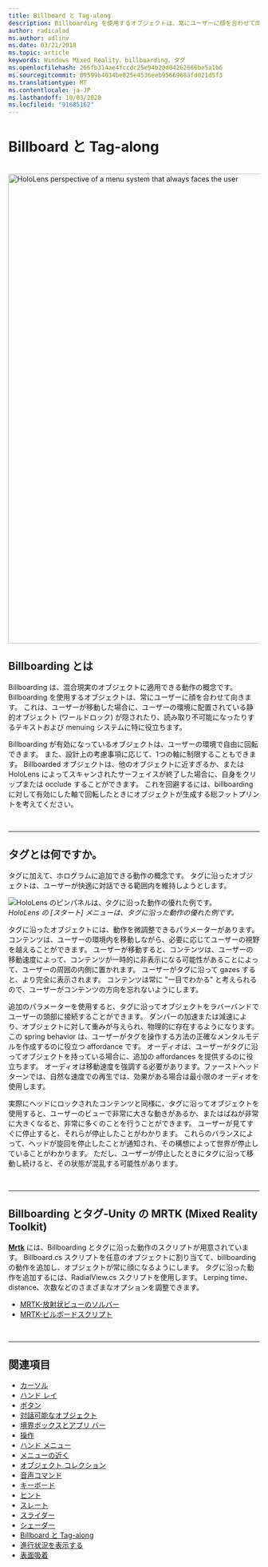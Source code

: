 ```yaml
---
title: Billboard と Tag-along
description: Billboarding を使用するオブジェクトは、常にユーザーに顔を合わせて向きます。
author: radicalad
ms.author: adlinv
ms.date: 03/21/2018
ms.topic: article
keywords: Windows Mixed Reality、billboarding、タグ
ms.openlocfilehash: 266fb314ae4fccdc25e94b20d04262666be5a1b6
ms.sourcegitcommit: 09599b4034be825e4536eeb9566968afd021d5f3
ms.translationtype: MT
ms.contentlocale: ja-JP
ms.lasthandoff: 10/03/2020
ms.locfileid: "91685162"
---
```

# <a name="billboarding-and-tag-along"></a>Billboard と Tag-along

<br>

<img src="images/MRTK_TagAlong.gif" alt="HoloLens perspective of a menu system that always faces the user" width="940px">
<br>

## <a name="what-is-billboarding"></a>Billboarding とは

Billboarding は、混合現実のオブジェクトに適用できる動作の概念です。 Billboarding を使用するオブジェクトは、常にユーザーに顔を合わせて向きます。 これは、ユーザーが移動した場合に、ユーザーの環境に配置されている静的オブジェクト (ワールドロック) が隠されたり、読み取り不可能になったりするテキストおよび menuing システムに特に役立ちます。

Billboarding が有効になっているオブジェクトは、ユーザーの環境で自由に回転できます。 また、設計上の考慮事項に応じて、1つの軸に制限することもできます。 Billboarded オブジェクトは、他のオブジェクトに近すぎるか、または HoloLens によってスキャンされたサーフェイスが終了した場合に、自身をクリップまたは occlude することができます。 これを回避するには、billboarding に対して有効にした軸で回転したときにオブジェクトが生成する総フットプリントを考えてください。

<br>

---
## <a name="what-is-a-tag-along"></a>タグとは何ですか。

タグに加えて、ホログラムに追加できる動作の概念です。 タグに沿ったオブジェクトは、ユーザーが快適に対話できる範囲内を維持しようとします。

![HoloLens のピンパネルは、タグに沿った動作の優れた例です。](images/tagalong-1000px.jpg)<br>
*HoloLens の [スタート] メニューは、タグに沿った動作の優れた例です。*

タグに沿ったオブジェクトには、動作を微調整できるパラメーターがあります。 コンテンツは、ユーザーの環境内を移動しながら、必要に応じてユーザーの視野を越えることができます。 ユーザーが移動すると、コンテンツは、ユーザーの移動速度によって、コンテンツが一時的に非表示になる可能性があることによって、ユーザーの周囲の内側に置かれます。 ユーザーがタグに沿って gazes すると、より完全に表示されます。 コンテンツは常に "一目でわかる" と考えられるので、ユーザーがコンテンツの方向を忘れないようにします。

追加のパラメーターを使用すると、タグに沿ってオブジェクトをラバーバンドでユーザーの頭部に接続することができます。 ダンパーの加速または減速により、オブジェクトに対して重みが与えられ、物理的に存在するようになります。 この spring behavior は、ユーザーがタグを操作する方法の正確なメンタルモデルを作成するのに役立つ affordance です。 オーディオは、ユーザーがタグに沿ってオブジェクトを持っている場合に、追加の affordances を提供するのに役立ちます。 オーディオは移動速度を強調する必要があります。ファーストヘッドターンでは、自然な速度での再生では、効果がある場合は最小限のオーディオを使用します。

実際にヘッドにロックされたコンテンツと同様に、タグに沿ってオブジェクトを使用すると、ユーザーのビューで非常に大きな動きがあるか、またはばねが非常に大きくなると、非常に多くのことを行うことができます。 ユーザーが見てすぐに停止すると、それらが停止したことがわかります。 これらのバランスによって、ヘッドが旋回を停止したことが通知され、その構想によって世界が停止していることがわかります。 ただし、ユーザーが停止したときにタグに沿って移動し続けると、その状態が混乱する可能性があります。

<br>

---

## <a name="billboarding-and-tag-along-in-mrtk-mixed-reality-toolkit-for-unity"></a>Billboarding とタグ-Unity の MRTK (Mixed Reality Toolkit)
**[Mrtk](https://github.com/Microsoft/MixedRealityToolkit-Unity)** には、Billboarding とタグに沿った動作のスクリプトが用意されています。 Billboard.cs スクリプトを任意のオブジェクトに割り当てて、billboarding の動作を追加し、オブジェクトが常に顔になるようにします。 タグに沿った動作を追加するには、RadialView.cs スクリプトを使用します。 Lerping time、distance、次数などのさまざまなオプションを調整できます。

* [MRTK-放射状ビューのソルバー](https://microsoft.github.io/MixedRealityToolkit-Unity/Documentation/README_Solver.html#radialview)
* [MRTK-ビルボードスクリプト](https://github.com/microsoft/MixedRealityToolkit-Unity/blob/mrtk_release/Assets/MixedRealityToolkit.SDK/Features/UX/Scripts/Utilities/Billboard.cs)


<br>

---

## <a name="see-also"></a>関連項目

* [カーソル](cursors.md)
* [ハンド レイ](point-and-commit.md)
* [ボタン](button.md)
* [対話可能なオブジェクト](interactable-object.md)
* [境界ボックスとアプリ バー](app-bar-and-bounding-box.md)
* [操作](direct-manipulation.md)
* [ハンド メニュー](hand-menu.md)
* [メニューの近く](near-menu.md)
* [オブジェクト コレクション](object-collection.md)
* [音声コマンド](voice-input.md)
* [キーボード](keyboard.md)
* [ヒント](tooltip.md)
* [スレート](slate.md)
* [スライダー](slider.md)
* [シェーダー](shader.md)
* [Billboard と Tag-along](billboarding-and-tag-along.md)
* [進行状況を表示する](progress.md)
* [表面吸着](surface-magnetism.md)
